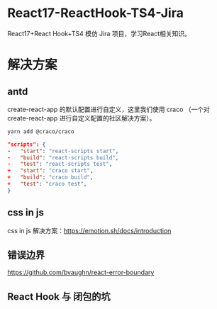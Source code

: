 # React17-ReactHook-TS4-Jira

React17+React Hook+TS4 模仿 Jira 项目，学习React相关知识。

# 解决方案

## antd

create-react-app 的默认配置进行自定义，这里我们使用 craco （一个对 create-react-app 进行自定义配置的社区解决方案）。

```md
yarn add @craco/craco
```

```json
"scripts": {
-   "start": "react-scripts start",
-   "build": "react-scripts build",
-   "test": "react-scripts test",
+   "start": "craco start",
+   "build": "craco build",
+   "test": "craco test",
}
```

## css in js

css in js 解决方案：https://emotion.sh/docs/introduction

## 错误边界

https://github.com/bvaughn/react-error-boundary

## React Hook 与 闭包的坑
